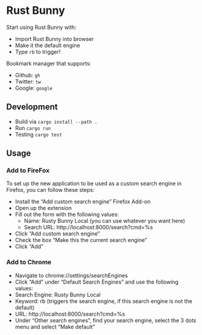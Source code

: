# Rust Bunny
Start using Rust Bunny with:
- Import Rust Bunny into browser
- Make it the default engine
- Type `rb` to trigger!

Bookmark manager that supports:
- Github: `gh`
- Twitter: `tw`
- Google: `google`

## Development
- Build via `cargo install --path .`
- Run `cargo run`
- Testing `cargo test`

## Usage 
### Add to FireFox
To set up the new application to be used as a custom search engine in Firefox, you can follow these steps:

- Install the “Add custom search engine” Firefox Add-on
- Open up the extension
- Fill out the form with the following values:
  - Name: Rusty Bunny Local (you can use whatever you want here)
  - Search URL: http://localhost:8000/search?cmd=%s
- Click “Add custom search engine”
- Check the box “Make this the current search engine”
- Click “Add”

### Add to Chrome
- Navigate to chrome://settings/searchEngines
- Click “Add” under “Default Search Engines” and use the following values:
- Search Engine: Rusty Bunny Local
- Keyword: rb (triggers the search engine, if this search engine is not the default)
- URL: http://localhost:8000/search?cmd=%s
- Under “Other search engines”, find your search engine, select the 3 dots menu and select “Make default”
